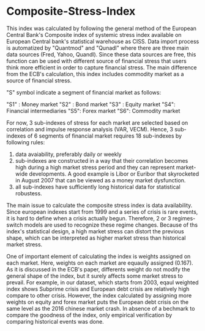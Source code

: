 # Composite-Stress-Index

This index was calculated by following the general method of the European Central Bank's Composite 
index of systemic stress index available on European Central bank's statistical warehouse as CISS. Data import
process is automatized by "Quantmod" and "Qunadl" where there are three main data sources (Fred, Yahoo, Quandl). 
Since these data sources are free, this function can be used with different source of financial stress that 
users think more efficient in order to capture financial stress. The main difference from the ECB's calculation, 
this index includes commodity market as a source of financial stress. 

"S" symbol indicate a segment of financial market as follows:

"S1" : Money market
"S2" : Bond market
"S3" : Equity market
"S4": Financial intermediaries
"S5": Forex market 
"S6": Commodity market 

For now, 3 sub-indexes of stress for each market are selected based on correlation and impulse response analysis (VAR, VECM). Hence, 3 sub-indexes of 
6 segments of financial market requires 18 sub-indexes by following rules:

1. data avaiability, preferably daily or weekly 
2. sub-indexes are constructed in a way that their correlation becomes high during a high market stress period and they can represent market-wide developments. A good example is Libor or Euribor that skyrocketed in August 2007 that can be viewed as a money market dysfunction.
3. all sub-indexes have sufficiently long historical data for statistical robustess.

The main issue to calculate the composite stress index is data availability. Since european indexes start from 1999 and a series of crisis is rare events, it is hard to define when a crisis actually begun. Therefore, 2 or 3 regimes-switch models are used to recognize these regime changes. Because of ths index's statistical design, a high market stress can distort the previous shape, which can be interpreted as higher market stress than historical market stress. 

One of important element of calculating the index is weights assigned on each market. Here, weights on each market are equaully assigned (0.167). As it is discussed in the ECB's paper, differents weight do not modify the general shape of the index, but it surely affects some market stress to prevail. For example, in our dataset, which 
starts from 2003, eqaul weighted index shows Subprime crisis and European debt crisis are relatively high compare to other crisis. However, the index calculated by assigning more weights on equity and forex market puts the European debt crisis on the same level as the 2016 chinese market crash. In absence of a bechmark to compare the goodness of the index, only empirical verification by comparing historical events was done. 



